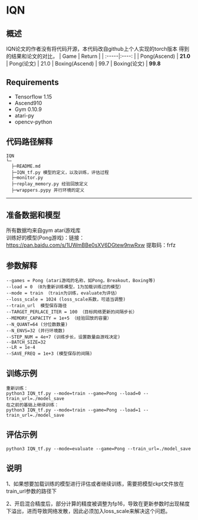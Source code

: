 # IQN
## 概述
IQN论文的作者没有将代码开源，本代码改自github上个人实现的torch版本
得到的结果和论文的对比，
| Game | Return |
| :-----|:----: |
| Pong(Ascend) | **21.0**
| Pong(论文) | 21.0 
| Boxing(Ascend) | 99.7 
| Boxing(论文) | **99.8** 

## Requirements
- Tensorflow 1.15
- Ascend910
- Gym 0.10.9
- atari-py
- opencv-python

## 代码路径解释

```shell
IQN
└─ 
  ├─README.md
  ├─IQN_tf.py 模型的定义，以及训练，评估过程
  ├─monitor.py 
  ├─replay_memory.py 经验回放定义 
  ├─wrappers.pypy 并行环境的定义
```
---

## 准备数据和模型
所有数据均来自gym atari游戏库  
训练好的模型(Pong游戏)：链接：https://pan.baidu.com/s/1UWmBBe0sXV6DGtew9nwRxw 
提取码：frfz 



## 参数解释 
	--games = Pong (atari游戏的名称，如Pong，Breakout，Boxing等) 
	--load = 0 （0为重新训练模型，1为加载训练过的模型）
	--mode = train （train为训练，evaluate为评估）
	--loss_scale = 1024 (loss_scale系数，可适当调整)
	--train_url  模型保存路径
	--TARGET_PERLACE_ITER = 100 （目标网络更新的间隔步长）
	--MEMORY_CAPACITY = 1e+5 （经验回放的容量）
	--N_QUANT=64 (分位数数量)
	--N_ENVS=32 (并行环境数)
	--STEP_NUM = 4e+7 (训练步长，设置数量由游戏决定)
	--BATCH_SIZE=32
	--LR = 1e-4                             
	--SAVE_FREQ = 1e+3 (模型保存的间隔)

## 训练示例
	重新训练：
	python3 IQN_tf.py --mode=train --game=Pong --load=0 --train_url=./model_save
	在之前的基础上继续训练：
	python3 IQN_tf.py --mode=train --game=Pong --load=1 --train_url=./model_save 

## 评估示例
	python3 IQN_tf.py --mode=evaluate --game=Pong --train_url=./model_save

## 说明
1、如果想要加载训练的模型进行评估或者继续训练，需要把模型ckpt文件放在train_url参数的路径下

2、开启混合精度后，部分计算的精度被调整为fp16，导致在更新参数时出现梯度下溢出，进而导致网络发散，因此必须加入loss_scale来解决这个问题。